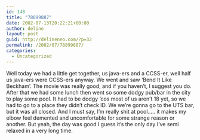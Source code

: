 ```yaml
---
id: 148
title: "78899887"
date: 2002-07-13T20:22:21+00:00
author: deline
layout: post
guid: http://delineneo.com/?p=32
permalink: /2002/07/78899887/
categories:
  - Uncategorized
---
```

Well today we had a little get together, us java-ers and a CCSS-er, well half us java-ers were CCSS-ers anyway. We went and saw &#8216;Bend It Like Beckham&#8217;. The movie was really good, and if you haven&#8217;t, I suggest you do. After that we had some lunch then went so some dodgy pub/bar in the city to play some pool. It had to be dodgy &#8216;cos most of us aren&#8217;t 18 yet, so we had to go to a place they didn&#8217;t check ID. We we&#8217;re gonna go to the UTS bar, but it was all closed. And I must say, I&#8217;m really shit at pool&#8230;.. it makes my elbow feel demented and uncomfortable for some strange reason or another. But yeah, the day was good I guess it&#8217;s the only day I&#8217;ve semi relaxed in a very long time.
